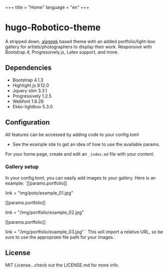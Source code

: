 
+++
title = "Home"
language = "en"
+++

# hugo-Robotico-theme

A stripped down,  [alageek](https://github.com/gkmngrgn/hugo-alageek-theme/tree/a7789a01391c9357fba13704379089e8799adad8) based theme with an added portfolio/light-box gallery for artists/photographers to display their work.  Responsive with Bootstrap 4, Progressively.js, Latex support, and more.  

## Dependencies
* Bootstrap 4.1.3
* Highlight.js 9.12.0
* Jquery slim 3.3.1
* Progressively 1.2.5
* Webfont 1.6.28
* Ekko-lightbox 5.3.0

## Configuration
All features can be accessed by adding code to your config.toml
* See the example site to get an idea of how to use the available params.  

For your home page, create and edit an `_index.md` file with your content.

### Gallery setup
In your config.toml, you can easily add images to your gallery.  Here is an example:
`[[params.portfolio]]

link = "img/pots/example_01.jpg"

[[params.portfolio]]

link = "/img/portfolio/example_02.jpg"

[[params.portfolio]]

link = "/img/portfolio/example_03.jpg"
`
This will import a relative URL, so be sure to use the appropriate file path for your images.  

## License
MIT License...check out the LICENSE.md for more info.
